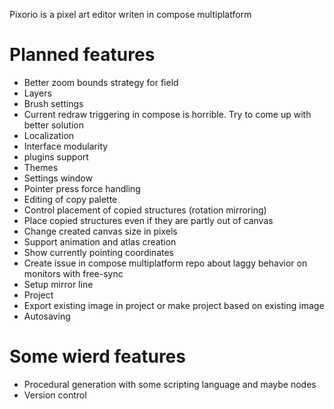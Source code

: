 Pixorio is a pixel art editor writen in compose multiplatform

# Planned features

- Better zoom bounds strategy for field
- Layers
- Brush settings
- Current redraw triggering in compose is horrible. Try to come up with better solution
- Localization
- Interface modularity
- plugins support
- Themes
- Settings window
- Pointer press force handling
- Editing of copy palette
- Control placement of copied structures (rotation mirroring)
- Place copied structures even if they are partly out of canvas
- Change created canvas size in pixels
- Support animation and atlas creation
- Show currently pointing coordinates
- Create issue in compose multiplatform repo about laggy behavior on monitors with free-sync
- Setup mirror line
- Project
- Export existing image in project or make project based on existing image
- Autosaving

# Some wierd features

- Procedural generation with some scripting language and maybe nodes
- Version control
